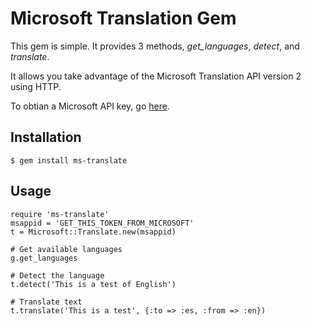 # Microsoft Translation Gem
This gem is simple.  It provides 3 methods, *get_languages*, *detect*, and *translate*.

It allows you take advantage of the Microsoft Translation API version 2 using HTTP.

To obtian a Microsoft API key, go [here](http://www.bing.com/developers/createapp.aspx).

## Installation
    $ gem install ms-translate

## Usage
    require 'ms-translate'
    msappid = 'GET_THIS_TOKEN_FROM_MICROSOFT'
    t = Microsoft::Translate.new(msappid)

    # Get available languages
    g.get_languages

    # Detect the language
    t.detect('This is a test of English')

    # Translate text
    t.translate('This is a test', {:to => :es, :from => :en})
